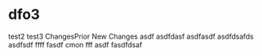 # dfo3
test2
test3
ChangesPrior
New Changes
asdf
asdfdasf
asdfasdf
asdfdsafds
asdfsdf
ffff
fasdf
cmon
fff
asdf
fasdfdsaf
